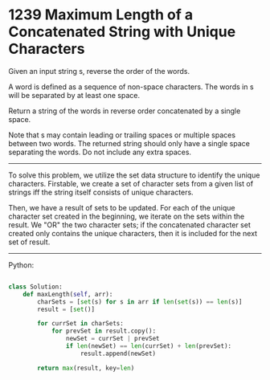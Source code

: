 # 1239 Maximum Length of a Concatenated String with Unique Characters

Given an input string s, reverse the order of the words.

A word is defined as a sequence of non-space characters. The words in s will be
separated by at least one space.

Return a string of the words in reverse order concatenated by a single space.

Note that s may contain leading or trailing spaces or multiple spaces between
two words. The returned string should only have a single space separating the
words. Do not include any extra spaces.

---

To solve this problem, we utilize the set data structure to identify the unique
characters. Firstable, we create a set of character sets from a given list of
strings iff the string itself consists of unique characters.

Then, we have a result of sets to be updated. For each of the unique character
set created in the beginning, we iterate on the sets within the result. We "OR"
the two character sets; if the concatenated character set created only contains
the unique characters, then it is included for the next set of result.

---

Python:

```python

class Solution:
    def maxLength(self, arr):
        charSets = [set(s) for s in arr if len(set(s)) == len(s)]
        result = [set()]

        for currSet in charSets:
            for prevSet in result.copy():
                newSet = currSet | prevSet
                if len(newSet) == len(currSet) + len(prevSet):
                    result.append(newSet)

        return max(result, key=len)
```

